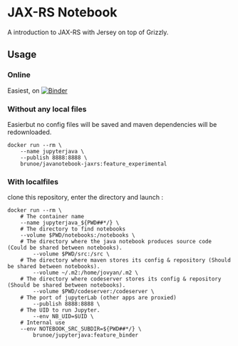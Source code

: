 # JAX-RS Notebook

A introduction to JAX-RS with Jersey on top of Grizzly.

## Usage

### Online
Easiest, on [![Binder](https://mybinder.org/badge_logo.svg)](https://mybinder.org/v2/gh/ebpro/javanotebook-jaxrs/feature/experimental?urlpath=lab&filepath=%2Fnotebooks)

### Without any local files
Easierbut no config files will be saved and maven dependencies will be redownloaded.
```shell
docker run --rm \
	--name jupyterjava \
	--publish 8888:8888 \
	brunoe/javanotebook-jaxrs:feature_experimental 
```
### With localfiles 

clone this repository, enter the directory and launch :
```shell
docker run --rm \
	# The container name
	--name jupyterjava_${PWD##*/} \
	# The directory to find notebooks 
	--volume $PWD/notebooks:/notebooks \
	# The directory where the java notebook produces source code (Could be shared between notebooks).
        --volume $PWD/src:/src \
	# The directory where maven stores its config & repository (Should be shared between notebooks).
        --volume ~/.m2:/home/jovyan/.m2 \
	# The directory where codeserver stores its config & repository (Should be shared between notebooks).
        --volume $PWD/codeserver:/codeserver \
	# The port of jupyterLab (other apps are proxied)
        --publish 8888:8888 \
	# The UID to run Jupyter.
        --env NB_UID=$UID \
	# Internal use
	--env NOTEBOOK_SRC_SUBDIR=${PWD##*/} \
        brunoe/jupyterjava:feature_binder
```
